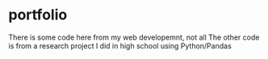# portfolio

There is some code here from my web developemnt, not all
The other code is from a research project I did in high school using Python/Pandas
